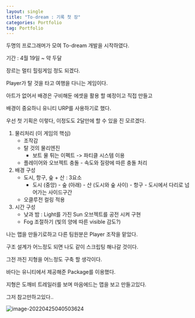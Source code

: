 ```yaml
---
layout: single 
title: "To-dream : 기록 첫 장"
categories: Portfolio
tag: Portfolio
---
```


두명의 프로그래머가 모여 To-dream 개발을 시작하였다.

기간 : 4월 19일 ~ 약 두달

장르는 멀티 힐링게임 정도 되겠다.

Player가 탈 것을 타고 여행을 다니는 게임이다.

아트가 없어서 배경은 구비해둔 에셋을 활용 할 예정이고 직접 만들고

배경이 중요하니 유니티 URP를 사용하기로 했다.



우선 첫 기획은 이렇다,  이정도도 2달만에 할 수 있을 진 모르겠다.

1. 물리처리 (이 게임의 핵심)
   - 조작감
   - 탈 것의 물리엔진
      - 보트 물 튀는 이펙트 -> 파티클 시스템 이용
   - 플레이어와 오브젝트 충돌 - 속도와 질량에 따른 충돌 처리
2. 배경 구성
   - 도시, 항구, 숲 + 산 : 3요소
     - 도시 (중앙) - 숲 (아래) - 산 (도시와 숲 사이) - 항구 - 도시에서 다리로 넘어가는 사이드구간
   - 오클루전 컬링 적용
3. 시간 구성
   - 낮과 밤 : Light를 가진 Sun 오브젝트를 공전 시켜 구현
   - Fog 조절하기 (빛의 양에 따른 visible 감도?)



나는 맵을 만들기로하고 다른 팀원분은 Player 조작을 맡았다.

구조 설계가 어느정도 되면 나도 같이 스크립팅 해나갈 것이다.

그전 까진 지형을 어느정도 구축 할 생각이다.



바다는 유니티에서 제공해준 Package를 이용했다.

지형은 도깨비 트레일러를 보며 마음에드는 맵을 보고 만들고있다.

그저 참고만하고있다.. 

![image-20220425040503624](../../images/2022-04-25.To-dreamRecord/image-20220425040503624.png)
